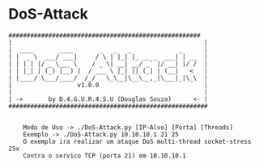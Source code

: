 # DoS-Attack

	#####################################################
	|                                                     |
	|  ____       ____       _   _   _             _      |
	| |  _ \  ___/ ___|     / \ | |_| |_ __ _  ___| | __  |
	| | | | |/ _ \___ \    / _ \| __| __/ _` |/ __| |/ /  |
	| | |_| | (_) |__) |  / ___ \ |_| || (_| | (__|   <   |
	| |____/ \___/____/  /_/   \_\__|\__\__,_|\___|_|\_\  |
	|                  v1.0.0                             |
	|                                                     |
	| ->       by D.4.G.U.R.4.S.U (Douglas Souza)      <- |
	#######################################################


        Modo de Uso -> ./DoS-Attack.py [IP-Alvo] [Porta] [Threads]
        Exemplo -> ./DoS-Attack.py 10.10.10.1 21 25
        O exemplo ira realizar um ataque DoS multi-thread socket-stress 25x
        Contra o servico TCP (porta 21) em 10.10.10.1
